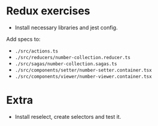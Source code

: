# Redux exercises

- Install necessary libraries and jest config.

Add specs to:

- `./src/actions.ts`
- `./src/reducers/number-collection.reducer.ts`
- `./src/sagas/number-collection.sagas.ts`
- `./src/components/setter/number-setter.container.tsx`
- `./src/components/viewer/number-viewer.container.tsx`

# Extra

- Install reselect, create selectors and test it.
